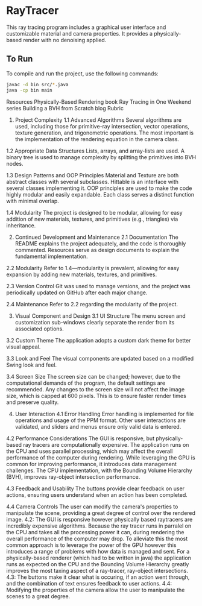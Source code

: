 # RayTracer

This ray tracing program includes a graphical user interface and customizable material and camera properties. It provides a physically-based render with no denoising applied.

## To Run
To compile and run the project, use the following commands:

```bash
javac -d bin src/*.java
java -cp bin main
```
Resources
Physically-Based Rendering book
Ray Tracing in One Weekend series
Building a BVH from Scratch blog
Rubric
1. Project Complexity
1.1 Advanced Algorithms
Several algorithms are used, including those for primitive-ray intersection, vector operations, texture generation, and trigonometric operations. The most important is the implementation of the rendering equation in the camera class.

1.2 Appropriate Data Structures
Lists, arrays, and array-lists are used. A binary tree is used to manage complexity by splitting the primitives into BVH nodes.

1.3 Design Patterns and OOP Principles
Material and Texture are both abstract classes with several subclasses.
Hittable is an interface with several classes implementing it.
OOP principles are used to make the code highly modular and easily expandable. Each class serves a distinct function with minimal overlap.

1.4 Modularity
The project is designed to be modular, allowing for easy addition of new materials, textures, and primitives (e.g., triangles) via inheritance.

2. Continued Development and Maintenance
2.1 Documentation
The README explains the project adequately, and the code is thoroughly commented. Resources serve as design documents to explain the fundamental implementation.

2.2 Modularity
Refer to 1.4—modularity is prevalent, allowing for easy expansion by adding new materials, textures, and primitives.

2.3 Version Control
Git was used to manage versions, and the project was periodically updated on GitHub after each major change.

2.4 Maintenance
Refer to 2.2 regarding the modularity of the project.

3. Visual Component and Design
3.1 UI Structure
The menu screen and customization sub-windows clearly separate the render from its associated options.

3.2 Custom Theme
The application adopts a custom dark theme for better visual appeal.

3.3 Look and Feel
The visual components are updated based on a modified Swing look and feel.

3.4 Screen Size
The screen size can be changed; however, due to the computational demands of the program, the default settings are recommended. Any changes to the screen size will not affect the image size, which is capped at 600 pixels. This is to ensure faster render times and preserve quality.

4. User Interaction
4.1 Error Handling
Error handling is implemented for file operations and usage of the PPM format. Other user interactions are validated, and sliders and menus ensure only valid data is entered.

4.2 Performance Considerations
The GUI is responsive, but physically-based ray tracers are computationally expensive. The application runs on the CPU and uses parallel processing, which may affect the overall performance of the computer during rendering. While leveraging the GPU is common for improving performance, it introduces data management challenges. The CPU implementation, with the Bounding Volume Hierarchy (BVH), improves ray-object intersection performance.

4.3 Feedback and Usability
The buttons provide clear feedback on user actions, ensuring users understand when an action has been completed.

4.4 Camera Controls
The user can modify the camera's properties to manipulate the scene, providing a great degree of control over the rendered image.        4.2:
            The GUI is responsive however physically based raytracers are incredibly expensive algorithms. Because the ray tracer runs in parralel on the CPU and takes all the processing
            power it can, during rendering the overall performance of the computer may drop. To alleviate this the most common approach is to leverage the power of the GPU however this
            introduces a range of problems with how data is managed and sent. For a physically-based renderer (which had to be written in java) the application runs as expected on the CPU 
            and the Bounding Volume Hierarchy greatly improves the most taxing aspect of a ray-tracer, ray-object intersections.
        4.3: 
            The buttons make it clear what is occuring, if an action went through, and the combination of text ensures feedback to user actions.
        4.4: 
            Modifying the properties of the camera allow the user to manipulate the scenes to a great degree. 
        
